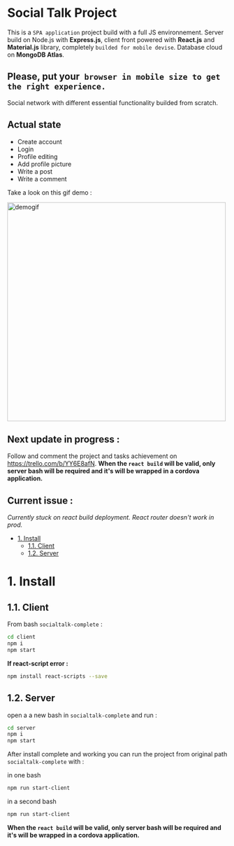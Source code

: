 # Social Talk Project

This is a `SPA application` project build with a full JS environnement. Server build on Node.js with **Express.js**, client front powered with **React.js** and **Material.js** library, completely `builded for mobile devise`. Database cloud on **MongoDB Atlas**.

## Please, put your` browser in mobile size to get the right experience.`

Social network with different essential functionality builded from scratch.

## Actual state

- Create account
- Login
- Profile editing
- Add profile picture
- Write a post
- Write a comment

Take a look on this gif demo :

<img src="demo-socialtalk.gif" alt="demogif" height="500"/>

## Next update in progress :

Follow and comment the project and tasks achievement on https://trello.com/b/YY6E8afN.
**When the `react build` will be valid, only server bash will be required and it's will be wrapped in a cordova application.**

## Current issue :

_Currently stuck on react build deployment. React router doesn't work in prod._

- [1. Install](#1-install)
  - [1.1. Client](#11-client)
  - [1.2. Server](#12-server)

# 1. Install

## 1.1. Client

From bash `socialtalk-complete` :

```bash
cd client
npm i
npm start
```

**If react-script error :**

```bash
npm install react-scripts --save
```

## 1.2. Server

open a a new bash in `socialtalk-complete` and run :

```bash
cd server
npm i
npm start
```

After install complete and working you can run the project from original path `socialtalk-complete` with :

in one bash

```bash
npm run start-client
```

in a second bash

```bash
npm run start-client
```

**When the `react build` will be valid, only server bash will be required and it's will be wrapped in a cordova application.**

